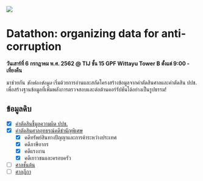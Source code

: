 [![](https://user-images.githubusercontent.com/541454/60436126-9ba51d80-9c35-11e9-8fd3-806f7d29f951.png)](#)

# Datathon: organizing data for anti-corruption

**วันเสาร์ที่ 6 กรกฎาคม พ.ศ. 2562 @ TIJ ชั้น 15 GPF Wittayu Tower B ตั้งแต่ 9:00 - เที่ยงคืน**

มาช่วยกัน *ซักฟอกข้อมูล* เริ่มด้วยการอ่านและสกัดโครงสร้างข้อมูลจากคำตัดสินศาลและคำตัดสิน ปปช. เพื่อสร้างฐานข้อมูลที่เพิ่มพลังการตรวจสอบและต่อต้านคอร์รัปชันได้อย่างเป็นรูปธรรม!

## ข้อมูลดิบ
- [x] [คำตัดสินชี้มูลความผิด ปปช.](https://www.nacc.go.th/culpability.php)
- [x] [คำตัดสินศาลอุทธรณ์คดีชำนัญพิเศษ](https://appealsc.coj.go.th/th/content/page/index/id/34168)
  - [x] คดีทรัพย์สินทางปัญญาและการค้าระหว่างประเทศ
  - [x] คดีภาษีอากร
  - [x] คดีแรงงาน
  - [x] คดีเยาวชนและครอบครัว
- [ ] [ศาลชั้นต้น](https://decision.coj.go.th/)
- [ ] [ศาลฎีกา](http://deka.supremecourt.or.th/search)